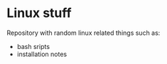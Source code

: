# Linux stuff

Repository with random linux related things such as:
 - bash sripts
 - installation notes


